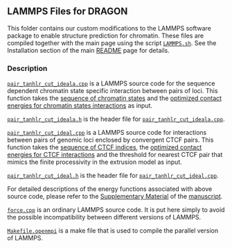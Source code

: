 ## LAMMPS Files for DRAGON 

This folder contains our custom modifications to the LAMMPS software package to enable structure prediction for chromatin. These files are compiled together with the main page using the script [`LAMMPS.sh`](./LAMMPS.sh). See the Installation section of the main [README](../../README.md) page for details.

### Description

[`pair_tanhlr_cut_ideala.cpp`](./pair_tanhlr_cut_ideal.cpp) is a LAMMPS source code for the sequence dependent chromatin state specific interaction between pairs of loci. This function takes the [sequence of chromatin states](../../runMolecularDynamics/inputFiles/epig_input/chromStates/) and the [optimized contact energies for chromatin states interactions](../md/lmps_input/ucs_chrom.txt) as input. 

[`pair_tanhlr_cut_ideala.h`](./pair_tanhlr_cut_ideal.h) is the header file for [`pair_tanhlr_cut_ideala.cpp`](./pair_tanhlr_cut_ideal.cpp).

[`pair_tanhlr_cut_ideal.cpp`](./pair_tanhlr_cut_ideal.cpp) is a LAMMPS source code for interactions between pairs of genomic loci enclosed by convergent CTCF pairs. This function takes the [sequence of CTCF indices](../../runMolecularDynamics/inputFiles/epig_input/ctcfSites/), the [optimized contact energies for CTCF interactions](../md/lmps_input/uctcf_chrom.txt) and the threshold for nearest CTCF pair that mimics the finite processivity in the extrusion model as input. 

[`pair_tanhlr_cut_ideal.h`](./pair_tanhlr_cut_ideal.h) is the header file for [`pair_tanhlr_cut_ideal.cpp`](./pair_tanhlr_cut_ideal.cpp).

For detailed descriptions of the energy functions associated with above source code, please refer to the [Supplementary Material](https://www.biorxiv.org/highwire/filestream/86852/field_highwire_adjunct_files/0/282095-1.pdf) of the [manuscript](https://www.biorxiv.org/content/early/2018/03/15/282095).

[`force.cpp`](./force.cpp) is an ordinary LAMMPS source code. It is put here simply to avoid the possible incompatibility between different versions of LAMMPS.

[`Makefile.openmpi`](./Makefile.openmpi) is a make file that is used to compile the parallel version of LAMMPS.

